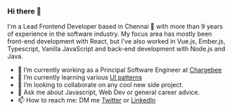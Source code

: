 ### Hi there 👋

I'm a Lead Frontend Developer based in Chennai 🌊 with more than 9 years of experience in the software industry. My focus area has mostly been front-end development with React, but I've also worked in Vue.js, Ember.js, Typescript, Vanilla JavaScript and back-end development with Node.js and Java.

- 🔭  I’m currently working as a Principal Software Engineer at [Chargebee](https://www.chargebee.com/)
- 🌱  I’m currently learning various [UI patterns](https://patterns.dev)
- 👯  I’m looking to collaborate on any cool new side project.
- 💬  Ask me about Javascript, Web Dev or general career advice.
- 📫  How to reach me: DM me [Twitter](https://twitter.com/nileshrathi01) or [LinkedIn](https://www.linkedin.com/in/rathinilesh/)
